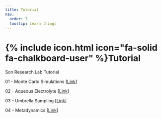 ```yaml
---
title: Tutorial
nav:
  order: 7
  tooltip: Learn things
---
```


# {% include icon.html icon="fa-solid fa-chalkboard-user" %}Tutorial

Son Research Lab Tutorial

01 - Monte Carlo Simulations [[Link](https://drive.google.com/drive/folders/1tQb_EUKkJB4NpQzNKn6UXHVjqWxgmJR8)]

02 - Aqueous Electrolyte [[Link](https://drive.google.com/drive/folders/1_QDr2JLJ-ObtkFNAgzBKR2OlC1y0ngI3)]

03 - Umbrella Sampling [[Link](https://drive.google.com/drive/folders/101Jv9RD5am_Ed2EES9GLtW7lGIqQyyeU)]

04 - Metadynamics [[Link](https://drive.google.com/drive/folders/15EKaGKHl0UtIXDCq2TRzVrOgs-GNKqmd)]
